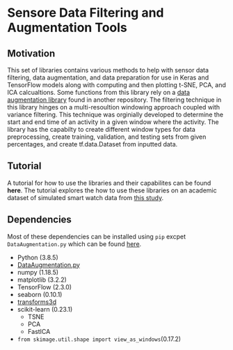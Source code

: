# **Sensore Data Filtering and Augmentation Tools**

## **Motivation**

This set of libraries contains various methods to help with sensor data
filtering, data augmentation, and data preparation for use in Keras and 
TensorFlow models along with computing and then plotting t-SNE, PCA, and ICA calcualtions.
Some functions from this library rely on a [data augmentation 
library](https://github.com/maddyarmstrong/Data-Augmentation-For-Wearable-Sensor-Data/blob/master/DataAugmentation.py)
found in another repository.  The filtering technique in this library hinges on a
multi-resoultion windowing approach coupled with variance filtering. This
technique was orginially developed to determine the start and end time of an
activity in a given window where the activity. The library has the capabilty to create different window types for data preprocessing, create training, validation, and testing sets from given percentages, and create tf.data.Dataset from inputted data. 

## Tutorial

A tutorial for how to use the libraries and their capabilites can be found **here**. The tutorial explores the how to use these libraries on an academic dataset of simulated smart watch data from [this study](https://archive.ics.uci.edu/ml/datasets/Dataset+for+ADL+Recognition+with+Wrist-worn+Accelerometer).

## Dependencies

 Most of these dependencies can be installed using ```pip``` excpet ```DataAugmentation.py``` which can be found [here](https://github.com/maddyarmstrong/Data-Augmentation-For-Wearable-Sensor-Data/blob/master/DataAugmentation.py). 
*  Python (3.8.5)
* [DataAugmentation.py](https://github.com/maddyarmstrong/Data-Augmentation-For-Wearable-Sensor-Data/blob/master/DataAugmentation.py)
* numpy (1.18.5)
* matplotlib (3.2.2)
* TensorFlow (2.3.0)
* seaborn (0.10.1)
* [transforms3d](https://matthew-brett.github.io/transforms3d/index.html)
* scikit-learn (0.23.1)
    * TSNE
    * PCA
    * FastICA
* ```from skimage.util.shape import view_as_windows```(0.17.2)

